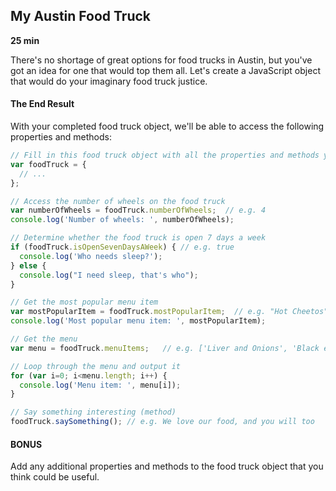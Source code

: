 ## My Austin Food Truck

**25 min**

There's no shortage of great options for food trucks in Austin, but you've got an idea for one that would top them all. Let's create a JavaScript object that would do your imaginary food truck justice. 

#### The End Result

With your completed food truck object, we'll be able to access the following properties and methods: 

```js
// Fill in this food truck object with all the properties and methods you'll need
var foodTruck = {
  // ... 
};

// Access the number of wheels on the food truck
var numberOfWheels = foodTruck.numberOfWheels;  // e.g. 4
console.log('Number of wheels: ', numberOfWheels);

// Determine whether the food truck is open 7 days a week 
if (foodTruck.isOpenSevenDaysAWeek) { // e.g. true
  console.log('Who needs sleep?');
} else {
  console.log("I need sleep, that's who");
}

// Get the most popular menu item 
var mostPopularItem = foodTruck.mostPopularItem;  // e.g. "Hot Cheetos"
console.log('Most popular menu item: ', mostPopularItem);

// Get the menu 
var menu = foodTruck.menuItems;   // e.g. ['Liver and Onions', 'Black eyed peas', 'Licorice'];

// Loop through the menu and output it
for (var i=0; i<menu.length; i++) {
  console.log('Menu item: ', menu[i]);
}

// Say something interesting (method)
foodTruck.saySomething(); // e.g. We love our food, and you will too

```

#### BONUS 

Add any additional properties and methods to the food truck object that you think could be useful. 

